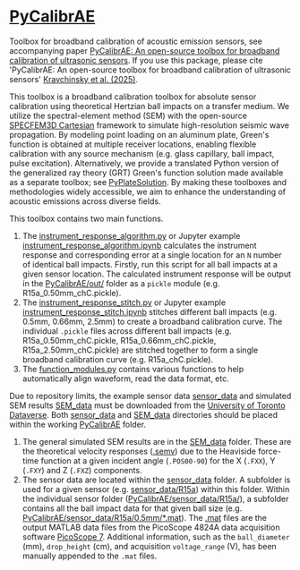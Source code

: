 # [PyCalibrAE](https://github.com/Grasselli-Geomechanics-Group/PyCalibrAE.git)

Toolbox for broadband calibration of acoustic emission sensors, see accompanying paper [PyCalibrAE: An open-source toolbox for broadband calibration of ultrasonic sensors](). 
If you use this package, please cite 'PyCalibrAE: An open-source toolbox for broadband calibration of ultrasonic sensors' [Kravchinsky et al. (2025)](10.1109/JSEN.2025.3599798).

This toolbox is a broadband calibration toolbox for absolute sensor calibration using theoretical Hertzian ball impacts on a transfer medium.
We utilize the spectral-element method (SEM) with the open-source [SPECFEM3D Cartesian](https://github.com/SPECFEM/specfem3d) framework to simulate high-resolution seismic wave propagation. 
By modeling point loading on an aluminum plate, Green's function is obtained at multiple receiver locations, enabling flexible calibration with any source mechanism (e.g. glass capillary, ball impact, pulse excitation).
Alternatively, we provide a translated Python version of the generalized ray theory (GRT) Green's function solution made available as a separate toolbox; see [PyPlateSolution](https://github.com/Grasselli-Geomechanics-Group/PyPlateSolution.git).
By making these toolboxes and methodologies widely accessible, we aim to enhance the understanding of acoustic emissions across diverse fields.

This toolbox contains two main functions. 
1. The [instrument_response_algorithm.py](instrument_response_algorithm.py) or Jupyter example [instrument_response_algorithm.ipynb](instrument_response_algorithm.ipynb) calculates the instrument response and
corresponding error at a single location for an `N` number of identical ball impacts. 
Firstly, run this script for all ball impacts at a given sensor location. 
The calculated instrument response will be output in the [PyCalibrAE/out/](out/) folder as a `pickle` module
(e.g. R15a_0.50mm_chC.pickle).
2. The [instrument_response_stitch.py](instrument_response_stitch.py) or Jupyter example [instrument_response_stitch.ipynb]() stitches different ball impacts (e.g. 0.5mm, 0.66mm, 2.5mm)
to create a broadband calibration curve. The individual `.pickle` files across different ball impacts (e.g. R15a_0.50mm_chC.pickle, R15a_0.66mm_chC.pickle, R15a_2.50mm_chC.pickle)
are stitched together to form a single broadband calibration curve (e.g. R15a_chC.pickle).
3. The [function_modules.py](function_modules.py) contains various functions to help automatically align waveform, read the data format, etc.

Due to repository limits, the example sensor data [sensor_data](https://doi.org/10.5683/SP3/71FAOR) and simulated SEM results [SEM_data](https://doi.org/10.5683/SP3/II56AM) must be downloaded from the [University of Toronto Dataverse](https://borealisdata.ca/dataverse/PyCalibrAE).
Both [sensor_data](https://doi.org/10.5683/SP3/71FAOR) and [SEM_data](https://doi.org/10.5683/SP3/II56AM) directories should be placed within the working [PyCalibrAE](./) folder. 
1. The general simulated SEM results are in the [SEM_data](SEM_data/) folder. These are the theoretical velocity responses ([.semv](SEM_data/REC.POS90.FXZ.semv)) due to the Heaviside force-time function at
a given incident angle (`.POS00-90`) for the X (`.FXX`), Y (`.FXY`) and Z (`.FXZ`) components.
2. The sensor data are located within the [sensor_data](sensor_data/) folder. A subfolder is used for a given sensor (e.g. [sensor_data/R15a](sensor_data/R15a/)) within this folder.
Within the individual sensor folder ([PyCalibrAE/sensor_data/R15a/](sensor_data/R15a/)), a subfolder contains all the ball impact data for that given ball size 
(e.g. [PyCalibrAE/sensor_data/R15a/0.5mm/*.mat](sensor_data/R15a/0.5mm)). The [.mat](sensor_data/R15a/0.5mm/chH-0001.mat) files are the output MATLAB data files from the PicoScope 4824A data acquisition software [PicoScope 7](https://www.picotech.com/products/picoscope-7-software).
Additional information, such as the `ball_diameter` (mm), `drop_height` (cm), and acquisition `voltage_range` (V), has been manually appended to the `.mat` files.
